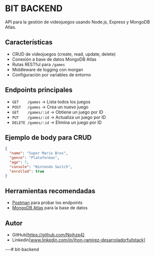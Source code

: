 # BIT BACKEND

API para la gestión de videojuegos usando Node.js, Express y MongoDB Atlas.

## Características

- CRUD de videojuegos (create, read, update, delete)
- Conexión a base de datos MongoDB Atlas
- Rutas RESTful para `/games`
- Middleware de logging con morgan
- Configuración por variables de entorno

## Endpoints principales

- `GET    /games`         → Lista todos los juegos
- `POST   /games`         → Crea un nuevo juego
- `GET    /games/:id`     → Obtiene un juego por ID
- `PUT    /games/:id`     → Actualiza un juego por ID
- `DELETE /games/:id`     → Elimina un juego por ID

## Ejemplo de body para CRUD

```json 
{
  "name": "Super Mario Bros",
  "genre": "Plataformas",
  "age": 7,
  "console": "Nintendo Switch",
  "enrolled": true
}
```

## Herramientas recomendadas

- [Postman](https://www.postman.com/) para probar los endpoints
- [MongoDB Atlas](https://www.mongodb.com/cloud/atlas) para la base de datos

## Autor

- GitHub[https://github.com/Nojhze4]
- Linkedin[www.linkedin.com/in/jhon-ramirez-desarroladorfullstack]

---# bit-backend
